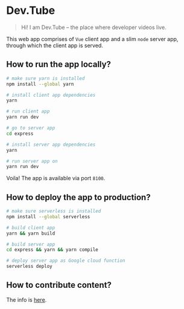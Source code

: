 # Dev.Tube

> Hi! I am Dev.Tube – the place where developer videos live.

This web app comprises of `Vue` client app and a slim `node` server app, through which the client app is served.

## How to run the app locally?

``` bash
# make sure yarn is installed
npm install --global yarn

# install client app dependencies
yarn

# run client app
yarn run dev

# go to server app
cd express

# install server app dependencies 
yarn

# run server app on
yarn run dev
```

Voila! The app is available via port `8100`.

## How to deploy the app to production?

``` bash
# make sure serverless is installed
npm install --global serverless

# build client app
yarn && yarn build

# build server app
cd express && yarn && yarn compile

# deploy server app as Google cloud function
serverless deploy

```

## How to contribute content?
The info is [here](https://github.com/watch-devtube/contrib).

